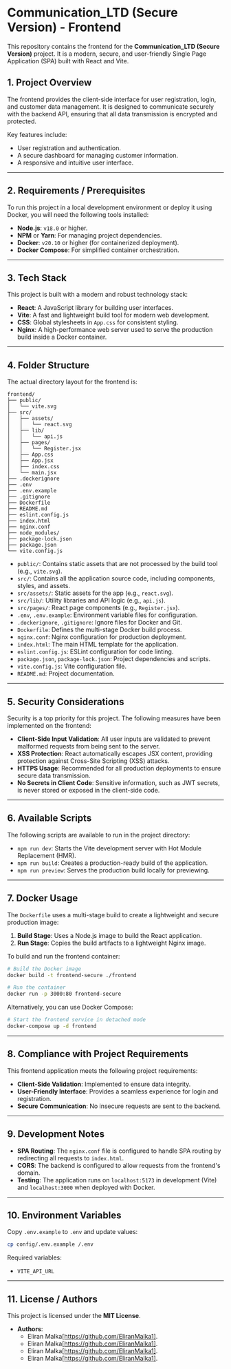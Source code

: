 # Communication_LTD (Secure Version) - Frontend

This repository contains the frontend for the **Communication_LTD (Secure Version)** project. It is a modern, secure, and user-friendly Single Page Application (SPA) built with React and Vite.

## 1. Project Overview

The frontend provides the client-side interface for user registration, login, and customer data management. It is designed to communicate securely with the backend API, ensuring that all data transmission is encrypted and protected.

Key features include:
-   User registration and authentication.
-   A secure dashboard for managing customer information.
-   A responsive and intuitive user interface.

---

## 2. Requirements / Prerequisites

To run this project in a local development environment or deploy it using Docker, you will need the following tools installed:

-   **Node.js**: `v18.0` or higher.
-   **NPM** or **Yarn**: For managing project dependencies.
-   **Docker**: `v20.10` or higher (for containerized deployment).
-   **Docker Compose**: For simplified container orchestration.

---

## 3. Tech Stack

This project is built with a modern and robust technology stack:

-   **React**: A JavaScript library for building user interfaces.
-   **Vite**: A fast and lightweight build tool for modern web development.
-   **CSS**: Global stylesheets in `App.css` for consistent styling.
-   **Nginx**: A high-performance web server used to serve the production build inside a Docker container.

---



## 4. Folder Structure

The actual directory layout for the frontend is:

```
frontend/
├── public/
│   └── vite.svg
├── src/
│   ├── assets/
│   │   └── react.svg
│   ├── lib/
│   │   └── api.js
│   ├── pages/
│   │   └── Register.jsx
│   ├── App.css
│   ├── App.jsx
│   ├── index.css
│   └── main.jsx
├── .dockerignore
├── .env
├── .env.example
├── .gitignore
├── Dockerfile
├── README.md
├── eslint.config.js
├── index.html
├── nginx.conf
├── node_modules/
├── package-lock.json
├── package.json
└── vite.config.js
```

-   `public/`: Contains static assets that are not processed by the build tool (e.g., `vite.svg`).
-   `src/`: Contains all the application source code, including components, styles, and assets.
-   `src/assets/`: Static assets for the app (e.g., `react.svg`).
-   `src/lib/`: Utility libraries and API logic (e.g., `api.js`).
-   `src/pages/`: React page components (e.g., `Register.jsx`).
-   `.env`, `.env.example`: Environment variable files for configuration.
-   `.dockerignore`, `.gitignore`: Ignore files for Docker and Git.
-   `Dockerfile`: Defines the multi-stage Docker build process.
-   `nginx.conf`: Nginx configuration for production deployment.
-   `index.html`: The main HTML template for the application.
-   `eslint.config.js`: ESLint configuration for code linting.
-   `package.json`, `package-lock.json`: Project dependencies and scripts.
-   `vite.config.js`: Vite configuration file.
-   `README.md`: Project documentation.

---

## 5. Security Considerations

Security is a top priority for this project. The following measures have been implemented on the frontend:

-   **Client-Side Input Validation**: All user inputs are validated to prevent malformed requests from being sent to the server.
-   **XSS Protection**: React automatically escapes JSX content, providing protection against Cross-Site Scripting (XSS) attacks.
-   **HTTPS Usage**: Recommended for all production deployments to ensure secure data transmission.
-   **No Secrets in Client Code**: Sensitive information, such as JWT secrets, is never stored or exposed in the client-side code.

---

## 6. Available Scripts

The following scripts are available to run in the project directory:

-   `npm run dev`: Starts the Vite development server with Hot Module Replacement (HMR).
-   `npm run build`: Creates a production-ready build of the application.
-   `npm run preview`: Serves the production build locally for previewing.

---

## 7. Docker Usage

The `Dockerfile` uses a multi-stage build to create a lightweight and secure production image:

1.  **Build Stage**: Uses a Node.js image to build the React application.
2.  **Run Stage**: Copies the build artifacts to a lightweight Nginx image.

To build and run the frontend container:

```bash
# Build the Docker image
docker build -t frontend-secure ./frontend

# Run the container
docker run -p 3000:80 frontend-secure
```

Alternatively, you can use Docker Compose:

```bash
# Start the frontend service in detached mode
docker-compose up -d frontend
```

---

## 8. Compliance with Project Requirements

This frontend application meets the following project requirements:

-   **Client-Side Validation**: Implemented to ensure data integrity.
-   **User-Friendly Interface**: Provides a seamless experience for login and registration.
-   **Secure Communication**: No insecure requests are sent to the backend.

---

## 9. Development Notes

-   **SPA Routing**: The `nginx.conf` file is configured to handle SPA routing by redirecting all requests to `index.html`.
-   **CORS**: The backend is configured to allow requests from the frontend's domain.
-   **Testing**: The application runs on `localhost:5173` in development (Vite) and `localhost:3000` when deployed with Docker.

---

## 10. Environment Variables
Copy `.env.example` to `.env` and update values:

```bash
cp config/.env.example /.env
```

Required variables:

- `VITE_API_URL`  

---


## 11. License / Authors

This project is licensed under the **MIT License**.

-   **Authors**: 
    - Eliran Malka[https://github.com/EliranMalka1].
    - Eliran Malka[https://github.com/EliranMalka1].
    - Eliran Malka[https://github.com/EliranMalka1].
    - Eliran Malka[https://github.com/EliranMalka1].